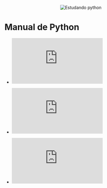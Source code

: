 <div align="center">

![Estudando python](https://logospng.org/download/python/logo-python-256.png)

</div>

# Manual de Python

* ![Listas ou Arrays](https://github.com/Maicondlp/Python/blob/main/Manual/listas.md)

* ![Ordenando Listas](https://github.com/Maicondlp/Python/blob/main/Manual/listas.md)
* ![List Comprehetions](https://github.com/Maicondlp/Python/blob/main/Manual/list_comprehetions.md)
